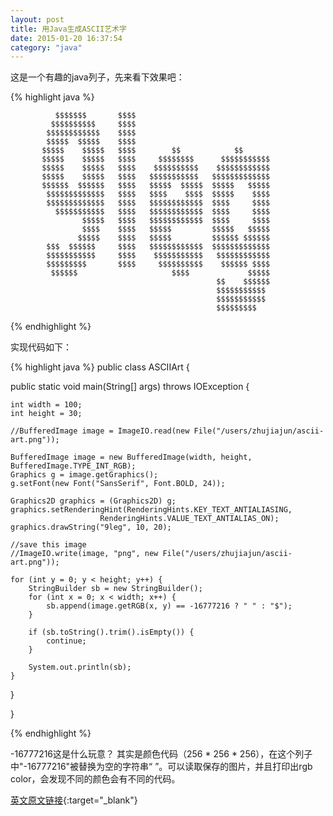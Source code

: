```yaml
---
layout: post
title: 用Java生成ASCII艺术字
date: 2015-01-20 16:37:54
category: "java"
---
```


这是一个有趣的java列子，先来看下效果吧：

{% highlight java %}


              $$$$$$$       $$$$                                                                    
             $$$$$$$$$$     $$$$                                                                    
            $$$$$$$$$$$$    $$$$                                                                    
            $$$$$  $$$$$    $$$$                                                                    
           $$$$$    $$$$$   $$$$        $$            $$                                            
           $$$$$    $$$$$   $$$$     $$$$$$$$      $$$$$$$$$$$                                      
           $$$$$    $$$$$   $$$$    $$$$$$$$$$    $$$$$$$$$$$$                                      
           $$$$$    $$$$$   $$$$   $$$$$$$$$$$   $$$$$$$$$$$$$                                      
           $$$$$$  $$$$$$   $$$$   $$$$$  $$$$$  $$$$$   $$$$$                                      
            $$$$$$$$$$$$$   $$$$   $$$$    $$$$  $$$$$    $$$$                                      
            $$$$$$$$$$$$$   $$$$   $$$$$$$$$$$$  $$$$     $$$$                                      
              $$$$$$$$$$$   $$$$   $$$$$$$$$$$$  $$$$     $$$$                                      
                    $$$$$   $$$$   $$$$$$$$$$$$  $$$$     $$$$                                      
                    $$$$    $$$$   $$$$$         $$$$$   $$$$$                                      
                   $$$$$    $$$$   $$$$$         $$$$$$ $$$$$$                                      
            $$$  $$$$$$     $$$$   $$$$$$$$$$$$  $$$$$$$$$$$$$                                      
            $$$$$$$$$$$     $$$$    $$$$$$$$$$$   $$$$$$$$$$$$                                      
            $$$$$$$$$       $$$$     $$$$$$$$$$    $$$$$$ $$$$                                      
             $$$$$$                     $$$$             $$$$$                                      
                                                  $$    $$$$$$                                      
                                                  $$$$$$$$$$$                                       
                                                  $$$$$$$$$$$                                       
                                                  $$$$$$$$$                                         

{% endhighlight %}

实现代码如下：

{% highlight java %}
public class ASCIIArt {

  public static void main(String[] args) throws IOException {

    int width = 100;
	int height = 30;

    //BufferedImage image = ImageIO.read(new File("/users/zhujiajun/ascii-art.png"));

	BufferedImage image = new BufferedImage(width, height, BufferedImage.TYPE_INT_RGB);
	Graphics g = image.getGraphics();
	g.setFont(new Font("SansSerif", Font.BOLD, 24));

	Graphics2D graphics = (Graphics2D) g;
    graphics.setRenderingHint(RenderingHints.KEY_TEXT_ANTIALIASING,
						RenderingHints.VALUE_TEXT_ANTIALIAS_ON);
    graphics.drawString("9leg", 10, 20);

	//save this image
	//ImageIO.write(image, "png", new File("/users/zhujiajun/ascii-art.png"));

    for (int y = 0; y < height; y++) {
	    StringBuilder sb = new StringBuilder();
		for (int x = 0; x < width; x++) {
			sb.append(image.getRGB(x, y) == -16777216 ? " " : "$");
		}

		if (sb.toString().trim().isEmpty()) {
			continue;
		}

		System.out.println(sb);
	}

  }

}

{% endhighlight %}

-16777216这是什么玩意？
其实是颜色代码（256 * 256 * 256），在这个列子中"-16777216"被替换为空的字符串“ ”。可以读取保存的图片，并且打印出rgb color，会发现不同的颜色会有不同的代码。

[英文原文链接](http://www.mkyong.com/java/ascii-art-java-example/){:target="_blank"}
